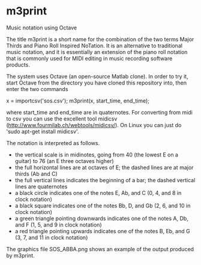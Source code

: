 # m3print
Music notation using Octave

The title m3print is a short name for the combination of the two terms Major Thirds and Piano Roll Inspired NoTation. It is an alternative to traditional music notation, and it is essentially an extension of the piano roll notation that is commonly used for MIDI editing in music recording software products.

The system uses Octave (an open-source Matlab clone). In order to try it, start Octave from the directory you have cloned this repository into, then enter the two commands

x = importcsv('sos.csv'); m3print(x, start_time, end_time);

where start_time and end_time are in quaternotes. For converting from midi to csv you can use the excellent tool midicsv (http://www.fourmilab.ch/webtools/midicsv/). On Linux you can just do 'sudo apt-get install midicsv'.

The notation is interpreted as follows.

- the vertical scale is in midinotes, going from 40 (the lowest E on a guitar) to 76 (an E three octaves higher)
- the full horizontal lines are at octaves of E; the dashed lines are at major thirds (Ab and C)
- the full vertical lines indicates the beginning of a bar; the dashed vertical lines are quaternotes
- a black circle indicates one of the notes E, Ab, and C (0, 4, and 8 in clock notation)
- a black square indicates one of the notes Bb, D, and Gb (2, 6, and 10 in clock notation)
- a green triangle pointing downwards indicates one of the notes A, Db, and F (1, 5, and 9 in clock notation)
- a red triangle pointing upwards indicates one of the notes B, Eb, and G (3, 7, and 11 in clock notation)

The graphics file SOS_ABBA.png shows an example of the output produced by m3print.